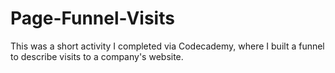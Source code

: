# Page-Funnel-Visits

This was a short activity I completed via Codecademy, where I built a funnel to describe visits to a company's website.
